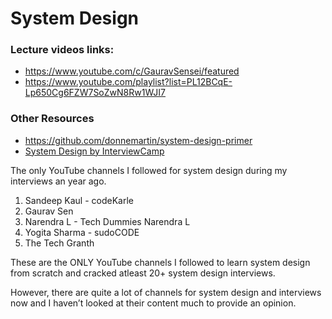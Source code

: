 # System Design

### Lecture videos links: 
- https://www.youtube.com/c/GauravSensei/featured
- https://www.youtube.com/playlist?list=PL12BCqE-Lp650Cg6FZW7SoZwN8Rw1WJI7
    
### Other Resources  
- https://github.com/donnemartin/system-design-primer
- [System Design by InterviewCamp](https://www.systemdesign.org)


The only YouTube channels I followed for system design during my interviews an year ago. 

1) Sandeep Kaul - codeKarle
2) Gaurav Sen 
3) Narendra L - Tech Dummies Narendra L
4) Yogita Sharma - sudoCODE
5) The Tech Granth

These are the ONLY YouTube channels I followed to learn system design from scratch and cracked atleast 20+ system design interviews. 

However, there are quite a lot of channels for system design and interviews now and I haven’t looked at their content much to provide an opinion. 
